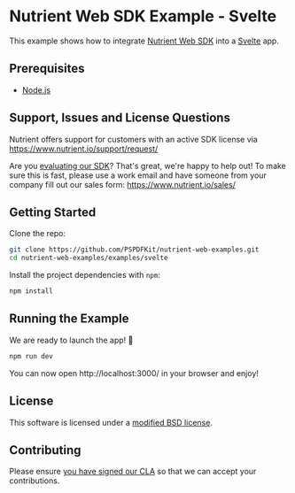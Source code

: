 # Nutrient Web SDK Example - Svelte

This example shows how to integrate [Nutrient Web SDK](https://www.nutrient.io/web/) into a [Svelte](https://svelte.dev) app.

## Prerequisites

- [Node.js](http://nodejs.org/)

## Support, Issues and License Questions

Nutrient offers support for customers with an active SDK license via https://www.nutrient.io/support/request/

Are you [evaluating our SDK](https://www.nutrient.io/try/)? That's great, we're happy to help out! To make sure this is fast, please use a work email and have someone from your company fill out our sales form: https://www.nutrient.io/sales/

## Getting Started

Clone the repo:

```bash
git clone https://github.com/PSPDFKit/nutrient-web-examples.git
cd nutrient-web-examples/examples/svelte
```

Install the project dependencies with `npm`:

```bash
npm install
```

## Running the Example

We are ready to launch the app! 🎉

```bash
npm run dev
```

You can now open http://localhost:3000/ in your browser and enjoy!

## License

This software is licensed under a [modified BSD license](LICENSE).

## Contributing

Please ensure
[you have signed our CLA](https://www.nutrient.io/guides/web/current/miscellaneous/contributing/) so that we can
accept your contributions.

